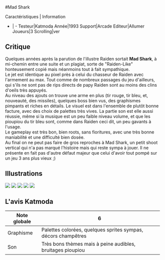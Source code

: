 #Mad Shark

Caractéristiques | Information
- | -
Testeur|Katmoda
Année|1993
Support|Arcade
Editeur|Allumer
Joueurs|3
Scrolling|ver

## Critique
Quelques années après la parution de l'illustre Raiden sortait <b>Mad Shark</b>, à mi-chemin entre une suite et un plagiat, sorte de "Raiden-Like" honteusement copié mais néanmoins tout à fait sympathique.<br/>Le jet est identique au pixel près à celui du chasseur de Raiden avec l'armement au max. Tout comme de nombreux passages du jeu d'ailleurs, qui s'ils ne sont pas de rips directs de papy Raiden sont au moins des clins d'oeils très appuyés. <br/>Au niveau des ajouts on trouve une arme en plus (tir rouge, tir bleu, et, nouveauté, des missiles), quelques boss bien vus, des graphismes pimpants et riches en détails. Le visuel est dans l'ensemble de plutôt bonne facture, avec des choix de palettes très vives. La partie son est elle aussi réussie, même si la musique est un peu faible niveau volume, et que les pioupiou du tir bleu sont, comme dans Raiden ceci dit, un peu gavants à l'usage.<br/>Le gameplay est très bon, bien roots, sans fioritures, avec une très bonne maniabilité et une difficulté bien dosée.<br/>Au final on ne peut pas faire de gros reproches à Mad Shark, un petit shoot vertical qui n'a pas marqué l'histoire mais qui reste sympa à jouer. Il ne présente en fait pas d'autre défaut majeur que celui d'avoir tout pompé sur un jeu 3 ans plus vieux ;)

## Illustrations
![](http://www.shmup.com/images/thumbs/madshark-1.jpg)
![](http://www.shmup.com/images/thumbs/madshark-2.jpg)
![](http://www.shmup.com/images/thumbs/)
![](http://www.shmup.com/images/thumbs/)
![](http://www.shmup.com/images/thumbs/)

## L'avis Katmoda
Note globale|6
-|-
Graphisme|Palettes colorées, quelques sprites sympas, décors champêtres
Son|Très bons thèmes mais à peine audibles, bruitages pioupiou
